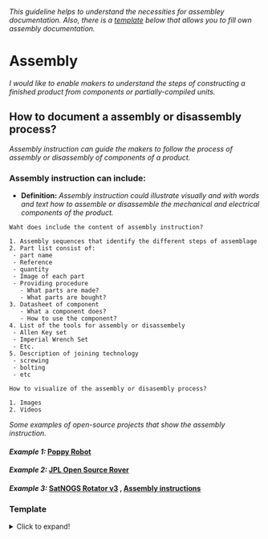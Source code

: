 *This guideline helps to understand the necessities for assembley documentation. Also, there is a [template](https://github.com/OPEN-NEXT/wp2.3_Guideline-for-documentation-of-OSH-design-reuse/blob/main/Documentation/4.%20Manufacturing/README.md#template) below that allows you to fill own assembly documentation.*

# **Assembly**

*I would like to enable makers to understand the steps of constructing a finished product from components or partially-compiled units.*

## **How to document a assembly or disassembly process?**

*Assembly instruction can guide the makers to follow the process of assembly or disassembly of components of a product.*

### **Assembly instruction can include:** 

 - **Definition:** *Assembly instruction could illustrate visually and with words and text how to assemble or disassemble the mechanical and electrical components of the product.*


 ```
Waht does include the content of assembly instruction? 

1. Assembly sequences that identify the different steps of assemblage 
2. Part list consist of:
  - part name
  - Reference
  - quantity 
  - Image of each part
  - Providing procedure 
    - What parts are made?
    - What parts are bought?
 3. Datasheet of component
    - What a component does?
    - How to use the component?
 4. List of the tools for assembly or disassembely
  - Allen Key set
  - Imperial Wrench Set
  - Etc.
 5. Description of joining technology
  - screwing
  - bolting
  - etc
 
How to visualize of the assembly or disasembly process?
  
 1. Images 
 2. Videos 
```  

*Some examples of open-source projects that show the assembly instruction.*

#### *Example 1:* [Poppy Robot](https://docs.poppy-project.org/en/assembly-guides/ergo-jr/mechanical-construction.html)

#### *Example 2:* [JPL Open Source Rover](https://github.com/nasa-jpl/open-source-rover/tree/master/mechanical/body_assembly)

#### *Example 3:* [SatNOGS Rotator v3](https://wiki.satnogs.org/SatNOGS_Rotator_v3#Assembly) , [Assembly instructions](https://ohai.satnogs.org/project/satnogs-rotator-v3-mechanical-assembly/hardware/) 

### Template
<details>
  <summary>Click to expand!</summary>
 
 ### Documentation of manufacturing instruction
 
  #### 1. Manufacturing technology
  1. Machine tool
     * ...
  2. Manufacturing process
     * ...
  3. Machining parameters
     * ...
  4. Vizualization via images and videos
     
 #### 2. Identifying the geometry by standard file formats
  1. 2D/3D files  
 #### 3. Material selection
  1. Name of mterial
  2. Characteristic
  3. Environmental impacts
 #### 4. Post-processing     
  1. Name of process
  2. Description of Process
  3. Vizualization via images and videos
 #### 5. Bill of material 
</details>
